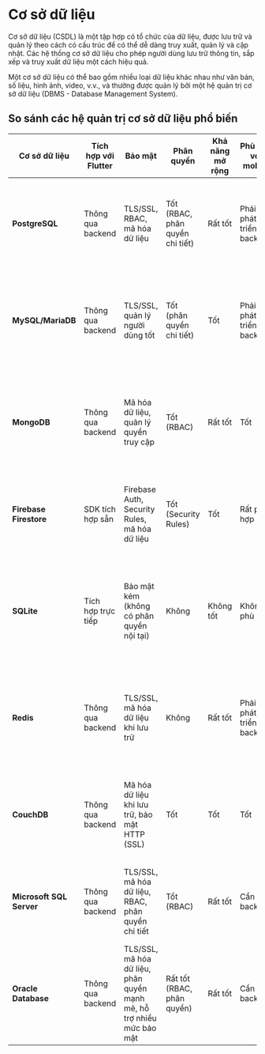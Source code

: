 # Cơ sở dữ liệu

Cơ sở dữ liệu (CSDL) là một tập hợp có tổ chức của dữ liệu, được lưu trữ và quản lý theo cách có cấu trúc để có thể dễ dàng truy xuất, quản lý và cập nhật. Các hệ thống cơ sở dữ liệu cho phép người dùng lưu trữ thông tin, sắp xếp và truy xuất dữ liệu một cách hiệu quả.

Một cơ sở dữ liệu có thể bao gồm nhiều loại dữ liệu khác nhau như văn bản, số liệu, hình ảnh, video, v.v., và thường được quản lý bởi một hệ quản trị cơ sở dữ liệu (DBMS - Database Management System).

## So sánh các hệ quản trị cơ sở dữ liệu phổ biến

| **Cơ sở dữ liệu**      | **Tích hợp với Flutter** | **Bảo mật**                                                                 | **Phân quyền**             | **Khả năng mở rộng**  | **Phù hợp với mobile** | **Phù hợp với desktop** | **Dễ sử dụng** | **Ưu điểm**                                                                                               | **Nhược điểm**                                                                                           |
|------------------------|--------------------------|-----------------------------------------------------------------------------|----------------------------|----------------------|------------------------|--------------------------|----------------|------------------------------------------------------------------------------------------------------------|-----------------------------------------------------------------------------------------------------------|
| **PostgreSQL**          | Thông qua backend         | TLS/SSL, RBAC, mã hóa dữ liệu                                               | Tốt (RBAC, phân quyền chi tiết) | Rất tốt               | Phải phát triển backend | Cần backend              | Trung bình     | - Hiệu suất cao<br>- Hỗ trợ JSON<br>- Phân quyền mạnh mẽ<br>- Mở rộng tốt                                | - Khó học hơn MySQL<br>- Cần cấu hình phức tạp khi quy mô lớn                                             |
| **MySQL/MariaDB**       | Thông qua backend         | TLS/SSL, quản lý người dùng tốt                                             | Tốt (phân quyền chi tiết)     | Tốt                  | Phải phát triển backend | Cần backend              | Dễ             | - Hiệu suất cao<br>- Hỗ trợ tốt các hệ thống lớn<br>- Dễ sử dụng hơn PostgreSQL                           | - Không hỗ trợ tính năng nâng cao như PostgreSQL<br>- Phân quyền không chi tiết bằng PostgreSQL           |
| **MongoDB**             | Thông qua backend         | Mã hóa dữ liệu, quản lý quyền truy cập                                      | Tốt (RBAC)                 | Rất tốt               | Tốt                     | Cần backend              | Dễ             | - Lưu trữ dữ liệu phi cấu trúc<br>- Khả năng mở rộng tốt<br>- Phù hợp với dữ liệu không cấu trúc          | - Không hỗ trợ giao dịch mạnh mẽ như RDBMS<br>- Dữ liệu truy vấn phức tạp có thể gây khó khăn             |
| **Firebase Firestore**   | SDK tích hợp sẵn          | Firebase Auth, Security Rules, mã hóa dữ liệu                               | Tốt (Security Rules)        | Tốt                  | Rất phù hợp             | Tích hợp sẵn              | Rất dễ         | - Dễ dàng tích hợp với Flutter<br>- Bảo mật tốt<br>- Không cần backend                                    | - Không hỗ trợ tốt với dữ liệu quan hệ<br>- Giới hạn khi phát triển ứng dụng lớn                           |
| **SQLite**              | Tích hợp trực tiếp        | Bảo mật kém (không có phân quyền nội tại)                                   | Không                       | Không tốt             | Không phù hợp           | Rất phù hợp              | Rất dễ         | - Nhẹ, không cần máy chủ<br>- Dễ cài đặt và sử dụng<br>- Phù hợp với ứng dụng desktop nhỏ                 | - Không hỗ trợ đồng thời nhiều người dùng<br>- Khả năng mở rộng kém                                       |
| **Redis**               | Thông qua backend         | TLS/SSL, mã hóa dữ liệu khi lưu trữ                                         | Không                       | Rất tốt               | Phải phát triển backend | Cần backend              | Trung bình     | - Tốc độ truy xuất cực nhanh<br>- Phù hợp cho lưu trữ cache, phiên người dùng, hệ thống real-time         | - Không phù hợp để lưu trữ lâu dài<br>- Không hỗ trợ quản lý dữ liệu phức tạp                             |
| **CouchDB**             | Thông qua backend         | Mã hóa dữ liệu khi lưu trữ, bảo mật HTTP (SSL)                              | Tốt                         | Tốt                  | Tốt                     | Cần backend              | Dễ             | - Phù hợp với dữ liệu phi cấu trúc JSON<br>- Hỗ trợ đồng bộ dữ liệu giữa nhiều thiết bị                    | - Hiệu suất không cao với truy vấn phức tạp<br>- Không phù hợp với dữ liệu quan hệ                         |
| **Microsoft SQL Server**| Thông qua backend         | TLS/SSL, mã hóa dữ liệu, RBAC, phân quyền chi tiết                         | Tốt (RBAC)                 | Rất tốt               | Cần backend             | Cần backend              | Trung bình     | - Bảo mật mạnh mẽ<br>- Hỗ trợ tốt cho hệ sinh thái Microsoft<br>- Hiệu suất cao                          | - Chi phí cao<br>- Cần kỹ năng cao để quản lý và triển khai                                              |
| **Oracle Database**     | Thông qua backend         | TLS/SSL, mã hóa dữ liệu, phân quyền mạnh mẽ, hỗ trợ nhiều mức bảo mật        | Rất tốt (RBAC, phân quyền)  | Rất tốt               | Cần backend             | Cần backend              | Khó             | - Hiệu suất cực cao<br>- Hỗ trợ dữ liệu lớn<br>- Bảo mật tốt cho doanh nghiệp                             | - Chi phí rất cao<br>- Cần kỹ năng quản lý phức tạp                                                       |

